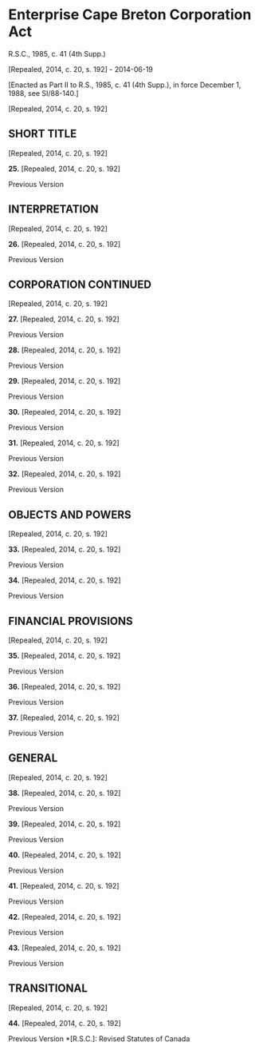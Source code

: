 # Enterprise Cape Breton Corporation Act

R.S.C., 1985, c. 41 (4th Supp.)

[Repealed, 2014, c. 20, s. 192] - 2014-06-19

[Enacted as Part II to R.S., 1985, c. 41 (4th Supp.), in force December 1, 1988, see SI/88-140.]

[Repealed, 2014, c. 20, s. 192]

## SHORT TITLE

[Repealed, 2014, c. 20, s. 192]

**25.** [Repealed, 2014, c. 20, s. 192]

Previous Version

## INTERPRETATION

[Repealed, 2014, c. 20, s. 192]

**26.** [Repealed, 2014, c. 20, s. 192]

Previous Version

## CORPORATION CONTINUED

[Repealed, 2014, c. 20, s. 192]

**27.** [Repealed, 2014, c. 20, s. 192]

Previous Version

**28.** [Repealed, 2014, c. 20, s. 192]

Previous Version

**29.** [Repealed, 2014, c. 20, s. 192]

Previous Version

**30.** [Repealed, 2014, c. 20, s. 192]

Previous Version

**31.** [Repealed, 2014, c. 20, s. 192]

Previous Version

**32.** [Repealed, 2014, c. 20, s. 192]

Previous Version

## OBJECTS AND POWERS

[Repealed, 2014, c. 20, s. 192]

**33.** [Repealed, 2014, c. 20, s. 192]

Previous Version

**34.** [Repealed, 2014, c. 20, s. 192]

Previous Version

## FINANCIAL PROVISIONS

[Repealed, 2014, c. 20, s. 192]

**35.** [Repealed, 2014, c. 20, s. 192]

Previous Version

**36.** [Repealed, 2014, c. 20, s. 192]

Previous Version

**37.** [Repealed, 2014, c. 20, s. 192]

Previous Version

## GENERAL

[Repealed, 2014, c. 20, s. 192]

**38.** [Repealed, 2014, c. 20, s. 192]

Previous Version

**39.** [Repealed, 2014, c. 20, s. 192]

Previous Version

**40.** [Repealed, 2014, c. 20, s. 192]

Previous Version

**41.** [Repealed, 2014, c. 20, s. 192]

Previous Version

**42.** [Repealed, 2014, c. 20, s. 192]

Previous Version

**43.** [Repealed, 2014, c. 20, s. 192]

Previous Version

## TRANSITIONAL

[Repealed, 2014, c. 20, s. 192]

**44.** [Repealed, 2014, c. 20, s. 192]

Previous Version
  *[R.S.C.]: Revised Statutes of Canada
